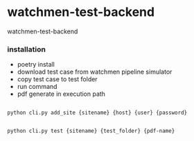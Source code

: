 # watchmen-test-backend
watchmen-test-backend



### installation 

- poetry install 
- download test case from watchmen pipeline simulator 
- copy test case to test folder
- run command 
- pdf generate in execution path 

````

python cli.py add_site {sitename} {host} {user} {password}


python cli.py test {sitename} {test_folder} {pdf-name} 



